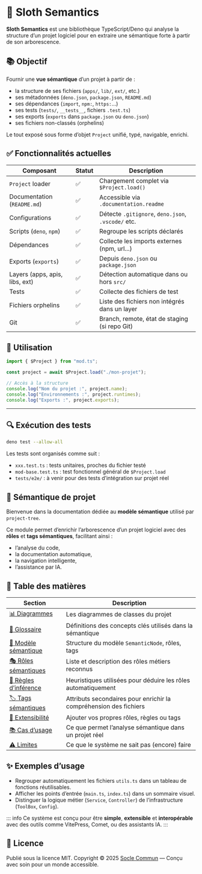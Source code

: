 # 🦥 Sloth Semantics

**Sloth Semantics** est une bibliothèque TypeScript/Deno qui analyse la
structure d’un projet logiciel pour en extraire une sémantique forte à partir de
son arborescence.

## 📚 Objectif

Fournir une **vue sémantique** d’un projet à partir de :

- la structure de ses fichiers (`apps/`, `lib/`, `ext/`, etc.)
- ses métadonnées (`deno.json`, `package.json`, `README.md`)
- ses dépendances (`import`, `npm:`, `https:`...)
- ses tests (`tests/`, `__tests__`, fichiers `.test.ts`)
- ses exports (`exports` dans `package.json` ou `deno.json`)
- ses fichiers non-classés (orphelins)

Le tout exposé sous forme d’objet `Project` unifié, typé, navigable, enrichi.

## ✅ Fonctionnalités actuelles

| Composant                      | Statut | Description                                        |
| ------------------------------ | ------ | -------------------------------------------------- |
| `Project` loader               | ✅     | Chargement complet via `$Project.load()`           |
| Documentation (`README.md`)    | ✅     | Accessible via `.documentation.readme`             |
| Configurations                 | ✅     | Détecte `.gitignore`, `deno.json`, `.vscode/` etc. |
| Scripts (`deno`, `npm`)        | ✅     | Regroupe les scripts déclarés                      |
| Dépendances                    | ✅     | Collecte les imports externes (npm, url...)        |
| Exports (`exports`)            | ✅     | Depuis `deno.json` ou `package.json`               |
| Layers (apps, apis, libs, ext) | ✅     | Détection automatique dans ou hors `src/`          |
| Tests                          | ✅     | Collecte des fichiers de test                      |
| Fichiers orphelins             | ✅     | Liste des fichiers non intégrés dans un layer      |
| Git                            | ✅     | Branch, remote, état de staging (si repo Git)      |

## 🚀 Utilisation

```ts
import { $Project } from "mod.ts";

const project = await $Project.load("./mon-projet");

// Accès à la structure
console.log("Nom du projet :", project.name);
console.log("Environnements :", project.runtimes);
console.log("Exports :", project.exports);
```

---

## 🔍 Exécution des tests

```bash
deno test --allow-all
```

Les tests sont organisés comme suit :

- `xxx.test.ts` : tests unitaires, proches du fichier testé
- `mod-base.test.ts` : test fonctionnel général de `$Project.load`
- `tests/e2e/` : à venir pour des tests d’intégration sur projet réel

## 🧠 Sémantique de projet

Bienvenue dans la documentation dédiée au **modèle sémantique** utilisé par `project-tree`.

Ce module permet d’enrichir l’arborescence d’un projet logiciel avec des **rôles** et **tags sémantiques**, facilitant ainsi :

- l’analyse du code,
- la documentation automatique,
- la navigation intelligente,
- l’assistance par IA.

## 📂 Table des matières

| Section                                                                    | Description                                                       |
| -------------------------------------------------------------------------- | ----------------------------------------------------------------- |
| [📊 Diagrammes](/projects/sloth-project-tree/diagrams)                     | Les diagrammes de classes du projet                               |
| [📖 Glossaire](/projects/sloth-project-tree/glossary)                      | Définitions des concepts clés utilisés dans la sémantique         |
| [🧠 Modèle sémantique](/projects/sloth-project-tree/semantic-model)        | Structure du modèle `SemanticNode`, rôles, tags                   |
| [🎭 Rôles sémantiques](/projects/sloth-project-tree/node-roles)            | Liste et description des rôles métiers reconnus                   |
| [🧩 Règles d’inférence](/projects/sloth-project-tree/role-detection-rules) | Heuristiques utilisées pour déduire les rôles automatiquement     |
| [🏷️ Tags sémantiques](/projects/sloth-project-tree/semantic-tags)          | Attributs secondaires pour enrichir la compréhension des fichiers |
| [🔧 Extensibilité](/projects/sloth-project-tree/extensibility)             | Ajouter vos propres rôles, règles ou tags                         |
| [📚 Cas d’usage](/projects/sloth-project-tree/use-cases)                   | Ce que permet l’analyse sémantique dans un projet réel            |
| [⚠️ Limites](/projects/sloth-project-tree/limitations)                     | Ce que le système ne sait pas (encore) faire                      |

## ✨ Exemples d’usage

- Regrouper automatiquement les fichiers `utils.ts` dans un tableau de fonctions réutilisables.
- Afficher les points d’entrée (`main.ts`, `index.ts`) dans un sommaire visuel.
- Distinguer la logique métier (`Service`, `Controller`) de l’infrastructure (`ToolBox`, `Config`).

::: info
Ce système est conçu pour être **simple**, **extensible** et **interopérable** avec des outils comme VitePress, Comet, ou des assistants IA.
:::

## 📜 Licence

Publié sous la licence MIT. Copyright © 2025 [Socle Commun](https://github.com/socle-commun) — Conçu avec soin pour un monde accessible.
